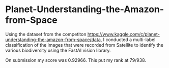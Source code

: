 # Planet-Understanding-the-Amazon-from-Space

Using the dataset from the competiton https://www.kaggle.com/c/planet-understanding-the-amazon-from-space/data, I conducted a multi-label classification of the images that were recorded from Satellite to identify the various biodiversity using the FastAI vision library. 

On submission my score was 0.92966. This put my rank at 79/938.
